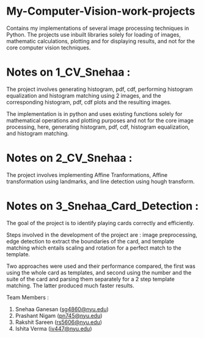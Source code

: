 # My-Computer-Vision-work-projects
Contains my implementations of several image processing techniques in Python. The projects use inbuilt libraries solely for loading of images, mathematic calculations, plotting and for displaying results, and not for the core computer vision techniques.


# Notes on 1_CV_Snehaa :
  The project involves generating histogram, pdf, cdf, performing histogram equalization and histogram matching using 2 images, and the corresponding histogram, pdf, cdf plots and the resulting images.

The implementation is in python and uses existing functions solely for mathematical operations and plotting purposes and not for the core image processing, here, generating histogram, pdf, cdf,  histogram equalization, and histogram matching.


# Notes on 2_CV_Snehaa :

The project involves implementing Affine Tranformations, Affine transformation using landmarks, and line detection using hough transform. 


# Notes on 3_Snehaa_Card_Detection :

The goal of the project is to identify playing cards correctly and efficiently. 

Steps involved in the development of the project are : image preprocessing, edge detection to extract the boundaries of the card, and template matching which entails scaling and rotation for a perfect match to the template.

Two approaches were used and their performance compared, the first was using the whole card as templates, and second using the number and the suite of the card and parsing them separately for a 2 step template matching. The latter produced much faster results. 

Team Members : 

1. Snehaa Ganesan (sg4860@nyu.edu)
2. Prashant Nigam (pn745@nyu.edu)
3. Rakshit Sareen (rs5606@nyu.edu)
4. Ishita Verma (iv447@nyu.edu)





